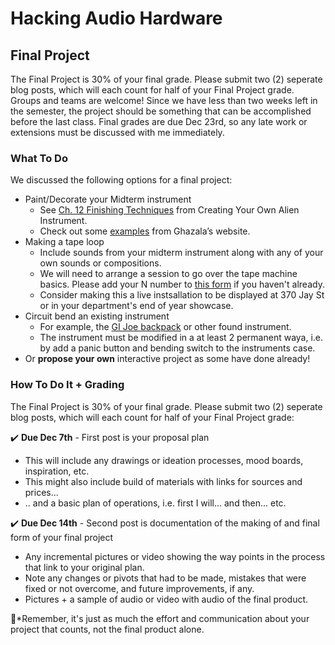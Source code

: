 # Hacking Audio Hardware

## Final Project
The Final Project is 30% of your final grade.  Please submit two (2) seperate blog posts, which will each count for half of your Final Project grade.  Groups and teams are welcome!  Since we have less than two weeks left in the semester, the project should be something that can be accomplished before the last class.  Final grades are due Dec 23rd, so any late work or extensions must be discussed with me immediately.  


### What To Do
We discussed the following options for a final project:

- Paint/Decorate your Midterm instrument
  - See [Ch. 12 Finishing Techniques](https://eternobisiesto.files.wordpress.com/2012/10/circuit-bending-build-your-own-alien-instruments-reed-ghazala.pdf#page=210) from Creating Your Own Alien Instrument.
  - Check out some [examples](http://www.anti-theory.com/bentsound/) from Ghazala’s website.
- Making a tape loop
  - Include sounds from your midterm instrument along with any of your own sounds or compositions.
  - We will need to arrange a session to go over the tape machine basics.  Please add your N number to [this form](https://forms.gle/Q4WZZm2oyAus42BDA) if you haven't already.
  - Consider making this a live instsallation to be displayed at 370 Jay St or in your department's end of year showcase.
- Circuit bend an existing instrument 
  - For example, the [GI Joe backpack](https://www.ebay.com/sch/i.html?_nkw=gi+joe+sonic+fighter+backpack&_sacat=0) or other found instrument.
  - The instrument must be modified in a at least 2 permanent waya, i.e. by add a panic button and bending switch to the instruments case.
- Or **propose your own** interactive project as some have done already!

### How To Do It + Grading
The Final Project is 30% of your final grade.  Please submit two (2) seperate blog posts, which will each count for half of your Final Project grade:  

✔️ **Due Dec 7th** - First post is your proposal plan
  - This will include any drawings or ideation processes, mood boards, inspiration, etc.
  - This might also include build of materials with links for sources and prices...
  - .. and a basic plan of operations, i.e. first I will... and then... etc.  

✔️ **Due Dec 14th** - Second post is documentation of the making of and final form of your final project
  - Any incremental pictures or video showing the way points in the process that link to your original plan.
  - Note any changes or pivots that had to be made, mistakes that were fixed or not overcome, and future improvements, if any. 
  - Pictures + a sample of audio or video with audio of the final product.

📌*Remember, it's just as much the effort and communication about your project that counts, not the final product alone.



